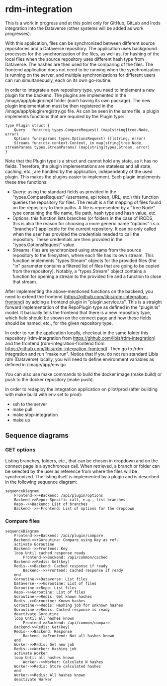 # rdm-integration
This is a work in progress and at this point only for GitHub, GitLab and Irods integration into the Dataverse (other systems will be added as work progresses).

With this application, files can be synchronized between different source repositories and a Dataverse repository. The application uses background processes for the synchronization of the files, as well as, for hashing of the local files when the source repository uses different hash type from Dataverse. The hashes are then used for the comparing of the files. The frontend application does not need to be running when the synchronization is running on the server, and multiple synchronizations for different users can run simultaneously, each on its own go-routine.

In order to integrate a new repository type, you need to implement a new plugin for the backend. The plugins are implemented in the /image/app/plugin/impl folder (each having its own package). The new plugin implementation must be then registered in the /image/app/plugin/registry.go file. As can be seen in the same file, a plugin implements functions that are required by the Plugin type:
```
type Plugin struct {
	Query   func(req types.CompareRequest) (map[string]tree.Node, error)
	Options func(params types.OptionsRequest) ([]string, error)
	Streams func(ctx context.Context, in map[string]tree.Node, streamParams types.StreamParams) (map[string]types.Stream, error)
}
```

Note that the Plugin type is a struct and cannot hold any state, as it has no fields. Therefore, the plugin implementations are stateless and all state, caching, etc., are handled by the application, independently of the used plugin. This makes the plugins easier to implement. Each plugin implements these tree functions:
- Query: using the standard fields as provided in the "types.CompareRequest" (username, api token, URL, etc.) this function queries the repository for files. The result is a flat mapping of files found on the repository to their paths. A file is represented by a "tree.Node" type containing the file name, file path, hash type and hash value, etc.
- Options: this function lists branches (or folders in the case of IRODS, this is also the reason for choosing a more generic name "options" i.s.o. "branches") applicable for the current repository. It can be only called when the user has provided the credentials needed to call the repository. These credentials are then provided in the "types.OptionsRequest" value.
- Streams: files are synchronized using streams from the source repository to the filesystem, where each file has its own stream. This function implements "types.Stream" objects for the provided files (the "in" parameter contains a filtered list of files that are going to be copied from the repository). Notably, a "types.Stream" object contains a function for opening a stream to the provided file and a function to close that stream.

After implementing the above-mentioned functions on the backend, you need to extend the frontend (https://github.com/libis/rdm-integration-frontend) by adding a frontend plugin in "plugin.service.ts". This is a straight forward implementation of the RepoPlugin type as defined in the "plugin.ts" model. It basically tells the frontend that there is a new repository type, which field should be shown on the connect page and how these fields should be named, etc., for the given repository type.

In order to run the application locally, checkout in the same folder this repository (rdm-integration from https://github.com/libis/rdm-integration) and the frontend (rdm-integration-frontend from https://github.com/libis/rdm-integration-frontend). Then go to /rdm-integration and run "make run". Notice that if you do not run standard Libis rdm (Dataverse) locally, you will need to define environment variables as defined in /image/app/env.go

You can also use make commands to build the docker image (make build) or push to the docker repository (make push).

In order to redeploy the integration application on pilot/prod (after building with make build with env set to prod):
- ssh to the server
- make pull
- make stop-integration
- make up

## Sequence diagrams

### GET options
Listing branches, folders, etc., that can be chosen in dropdown and on the connect page is a synchronous call. When retrieved, a branch or folder can be selected by the user as reference from where the files will be synchronized. The listing itself is implemented by a plugin and is described in the following sequence diagram:

```mermaid
sequenceDiagram
    Frontend->>+Backend: /api/plugin/options
    Backend->>Repo: Specific call, e.g., list branches
    Repo-->>Backend: List of branches
    Backend-->>-Frontend: List of options for the dropdown
```

### Compare files

```mermaid
sequenceDiagram
    Frontend->>+Backend: /api/plugin/compare
    Backend->>+Goroutine: Compare using Key as ref.
    activate Goroutine
    Backend-->>Frontend: Key
    loop Until cached response ready
    	Frontend->>Backend: /api/common/cached
	Backend->>Redis: Get(key)
	Redis-->>Backend: Cached response if ready
        Backend-->>Frontend: Cached response if ready
    end
    Goroutine->>Dataverse: List files
    Dataverse-->>Goroutine: List of files
    Goroutine->>Repo: List files
    Repo-->>Goroutine: List of files
    Goroutine->>Redis: Get known hashes
    Redis-->>Goroutine: Known hashes
    Goroutine->>Redis: Hashing job for unknown hashes
    Goroutine->>Redis: Cached response is ready
    deactivate Goroutine
    loop Until all hashes known
    	Frontend->>Backend: /api/common/compare
	Backend->>Redis: Get(key)
	Redis-->>Backend: Response
        Backend-->>Frontend: Not all hashes known
    end
    Worker->>Redis: Get new job
    Redis-->>Worker: Hashing job
    activate Worker
    loop Until all hashes known
    	Worker-->>Worker: Calculate N hashes
	Worker->>Redis: Store calculated hashes
    end
    Worker->>Redis: All hashes known
    deactivate Worker
```
